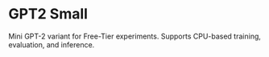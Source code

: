 # GPT2 Small

Mini GPT-2 variant for Free-Tier experiments.
Supports CPU-based training, evaluation, and inference.
